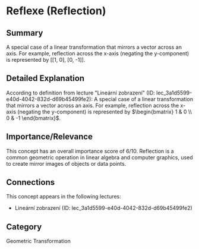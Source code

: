 # Reflexe (Reflection)

## Summary
A special case of a linear transformation that mirrors a vector across an axis. For example, reflection across the x-axis (negating the y-component) is represented by [[1, 0], [0, -1]].

## Detailed Explanation
According to definition from lecture "Lineární zobrazení" (ID: lec_3a1d5599-e40d-4042-832d-d69b45499fe2):
A special case of a linear transformation that mirrors a vector across an axis. For example, reflection across the x-axis (negating the y-component) is represented by $\begin{bmatrix} 1 & 0 \\ 0 & -1 \end{bmatrix}$.

## Importance/Relevance
This concept has an overall importance score of 6/10. Reflection is a common geometric operation in linear algebra and computer graphics, used to create mirror images of objects or data points.

## Connections
This concept appears in the following lectures:
*   Lineární zobrazení (ID: lec_3a1d5599-e40d-4042-832d-d69b45499fe2)

## Category
Geometric Transformation